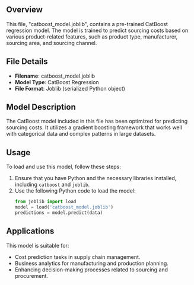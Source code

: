## Overview
This file, "catboost_model.joblib", contains a pre-trained CatBoost regression model. The model is trained to predict sourcing costs based on various product-related features, such as product type, manufacturer, sourcing area, and sourcing channel.

## File Details
- **Filename**: catboost_model.joblib
- **Model Type**: CatBoost Regression
- **File Format**: Joblib (serialized Python object)

## Model Description
The CatBoost model included in this file has been optimized for predicting sourcing costs. It utilizes a gradient boosting framework that works well with categorical data and complex patterns in large datasets.

## Usage
To load and use this model, follow these steps:
1. Ensure that you have Python and the necessary libraries installed, including `catboost` and `joblib`.
2. Use the following Python code to load the model:
   ```python
   from joblib import load
   model = load('catboost_model.joblib')
   predictions = model.predict(data)

## Applications
This model is suitable for:

- Cost prediction tasks in supply chain management.
- Business analytics for manufacturing and production planning.
- Enhancing decision-making processes related to sourcing and procurement.

